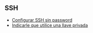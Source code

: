 ## SSH


* [Configurar SSH sin password](guia/ssh_sin_password.rst)
* [Indicarle que utilice una llave privada](guia/otrakey.rst)
